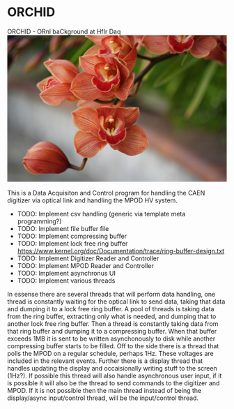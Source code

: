 # ORCHID
ORCHID - ORnl baCkground at HfIr Daq
![orchid](https://raw.githubusercontent.com/jmatta1/ORCHID/master/doc/resources/orchid.jpg)

This is a Data Acquisiton and Control program for handling the CAEN digitizer via optical link and handling the MPOD HV system.

 - TODO: Implement csv handling (generic via template meta programming?)
 - TODO: Implement file buffer file
 - TODO: Implement compressing buffer
 - TODO: Implement lock free ring buffer https://www.kernel.org/doc/Documentation/trace/ring-buffer-design.txt
 - TODO: Implement Digitizer Reader and Controller
 - TODO: Implement MPOD Reader and Controller
 - TODO: Implement asynchronus UI
 - TODO: Implement various threads

In essense there are several threads that will perform data handling, one thread is constantly waiting for the optical link to send data, taking that data and dumping it to a lock free ring buffer. A pool of threads is taking data from the ring buffer, extracting only what is needed, and dumping that to another lock free ring buffer. Then a thread is constantly taking data from that ring buffer and dumping it to a compressing buffer. When that buffer exceeds 1MB it is sent to be written asynchonously to disk while another compressing buffer starts to be filled. Off to the side there is a thread that polls the MPOD on a regular schedule, perhaps 1Hz. These voltages are included in the relevant events. Further there is a display thread that handles updating the display and occaisionally writing stuff to the screen (1Hz?). If possible this thread will also handle asynchronous user input, if it is possible it will also be the thread to send commands to the digitizer and MPOD. If it is not possible then the main thread instead of being the display/async input/control thread, will be the input/control thread.
